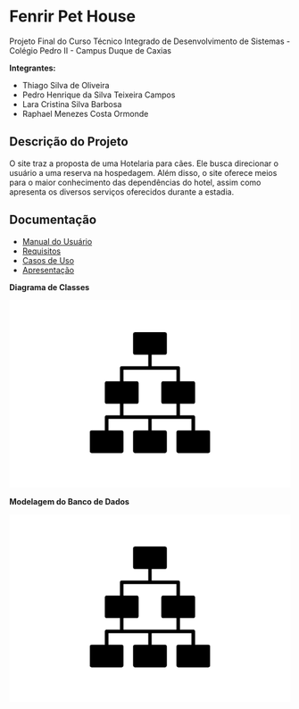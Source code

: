# Fenrir Pet House

Projeto Final do Curso Técnico Integrado de Desenvolvimento de Sistemas - Colégio Pedro II - Campus Duque de Caxias

**Integrantes:**
 - Thiago Silva de Oliveira
 - Pedro Henrique da Silva Teixeira Campos
 - Lara Cristina Silva Barbosa
 - Raphael Menezes Costa Ormonde 

 ## Descrição do Projeto

O site traz a proposta de uma Hotelaria para cães. Ele busca direcionar o usuário a uma reserva na hospedagem. Além disso, o site oferece meios para o maior conhecimento das dependências do hotel, assim como apresenta os diversos serviços oferecidos durante a estadia.

## Documentação

- [Manual do Usuário](manual.md)
- [Requisitos](requisitos.md)
- [Casos de Uso](casos-de-uso.md)
- [Apresentação](apresentacao.pdf)

**Diagrama de Classes**

![Diagrama de Classes](diagrama-exemplo.png)

**Modelagem do Banco de Dados**

![Diagrama de Banco de Dados](diagrama-exemplo.png)
